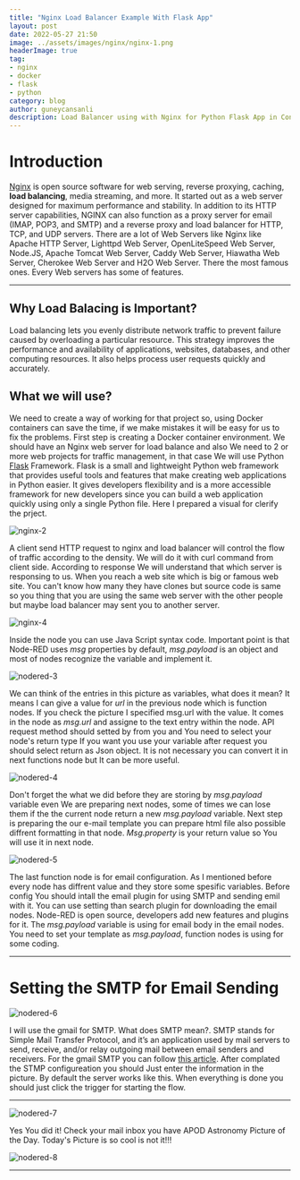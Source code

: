 ```yaml
---
title: "Nginx Load Balancer Example With Flask App"
layout: post
date: 2022-05-27 21:50
image: ../assets/images/nginx/nginx-1.png
headerImage: true
tag:
- nginx
- docker
- flask
- python
category: blog
author: guneycansanli
description: Load Balancer using with Nginx for Python Flask App in Containers?
---
```


# Introduction

[Nginx][1] is open source software for web serving, reverse proxying, caching, **load balancing**, media streaming, and more. It started out as a web server designed for maximum performance and stability. In addition to its HTTP server capabilities, NGINX can also function as a proxy server for email (IMAP, POP3, and SMTP) and a reverse proxy and load balancer for HTTP, TCP, and UDP servers. There are a lot of Web Servers like Nginx like Apache HTTP Server, Lighttpd Web Server, OpenLiteSpeed Web Server, Node.JS, Apache Tomcat Web Server, Caddy Web Server, Hiawatha Web Server, Cherokee Web Server and H2O Web Server. There the most famous ones. Every Web servers has some of features.

---

## Why Load Balacing is Important?

Load balancing lets you evenly distribute network traffic to prevent failure caused by overloading a particular resource. This strategy improves the performance and availability of applications, websites, databases, and other computing resources. It also helps process user requests quickly and accurately.

## What we will use?

We need to create a way of working for that project so, using Docker containers can save the time, if we make mistakes it will be easy for us to fix the problems. First step is creating a Docker container environment. We should have an Nginx web server for load balance and also We need to 2 or more web projects for traffic management, in that case We will use Python [Flask][2] Framework. Flask is a small and lightweight Python web framework that provides useful tools and features that make creating web applications in Python easier. It gives developers flexibility and is a more accessible framework for new developers since you can build a web application quickly using only a single Python file. Here I prepared a visual for clerify the prject.

![nginx-2][3]

A client send HTTP request to nginx and load balancer will control the flow of traffic according to the density. We will do it with curl command from client side. According to response We will understand that which server is responsing to us. When you reach a web site which is big or famous web site. You can't know how many they have clones but source code is same so you thing that you are using the same web server with the other people but maybe load balancer may sent you to another server. 

![nginx-4][4]

Inside the node you can use Java Script syntax code. Important point is that Node-RED uses *msg* properties by default, *msg.payload* is an object and most of nodes recognize the variable and implement it.

![nodered-3][5]

We can think of the entries in this picture as variables, what does it mean? It means I can give a value for *url* in the previous node which is function nodes. If you check the picture I specified msg.url with the value. It comes in the node as *msg.url* and assigne to the text entry within the node. API request method should setted by from you and You need to select your node's return type If you want you use your variable after request you should select return as Json object. It is not necessary you can convert it in next functions node but It can be more useful.

![nodered-4][6]

Don't forget the what we did before they are storing by *msg.payload* variable even We are preparing next nodes, some of times we can lose them if the the current node return a new *msg.payload* variable. Next step is preparing the our e-mail template you can prepare html file also possible diffrent formatting in that node. *Msg.property* is your return value so You will use it in next node.

![nodered-5][7]

The last function node is for email configuration. As I mentioned before every node has diffrent value and they store some spesific variables. Before config You should intall the email plugin for using SMTP and sending emil with it. You can use setting than search plugin for downloading the email nodes. Node-RED is open source, developers add new features and plugins for it. The *msg.payload* variable is using for email body in the email nodes. You need to set your template as *msg.payload*, function nodes is using for some coding.

---

# Setting the SMTP for Email Sending

![nodered-6][8]

I will use the gmail for SMTP. What does SMTP mean?. SMTP stands for Simple Mail Transfer Protocol, and it’s an application used by mail servers to send, receive, and/or relay outgoing mail between email senders and receivers. For the gmail SMTP you can follow [this article][9]. After complated the STMP configureation you should Just enter the information in the picture. By default the server works like this. When everything is done you should just click the trigger for starting the flow.

---

![nodered-7][10]

Yes You did it! Check your mail inbox you have APOD Astronomy Picture of the Day. Today's Picture is so cool is not it!!!

![nodered-8][11]

---

[1]: https://www.nginx.com/
[2]: https://flask.palletsprojects.com/en/2.1.x/
[3]: ../assets/images/nginx/nginx-flask2.png
[4]: ../assets/images/nginx/nginx-3.PNG
[5]: ../assets/images/nodered/nodered-3.PNG
[6]: ../assets/images/nodered/nodered-4.PNG
[7]: ../assets/images/nodered/nodered-5.PNG
[8]: ../assets/images/nodered/nodered-6.PNG
[9]: https://kinsta.com/blog/gmail-smtp-server/
[10]: ../assets/images/nodered/nodered-7.PNG
[11]: ../assets/images/nodered/nodered-7.jpg

